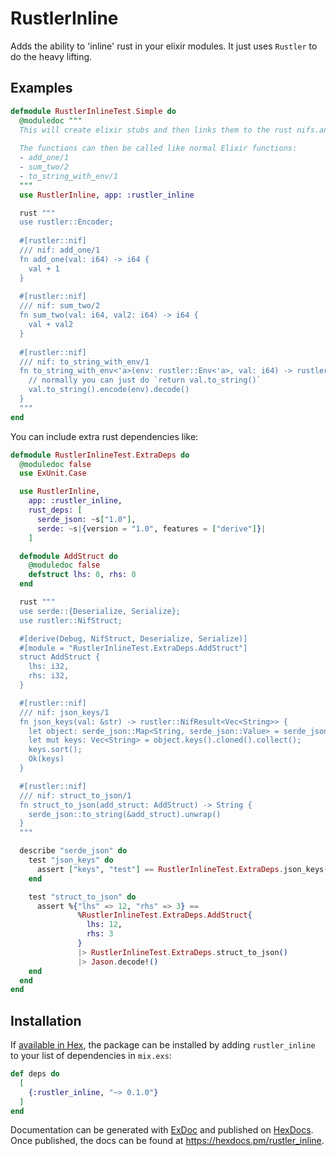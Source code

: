 # RustlerInline

Adds the ability to 'inline' rust in your elixir modules.
It just uses `Rustler` to do the heavy lifting.

## Examples

```elixir
defmodule RustlerInlineTest.Simple do
  @moduledoc """
  This will create elixir stubs and then links them to the rust nifs.any()
  
  The functions can then be called like normal Elixir functions:
  - add_one/1
  - sum_two/2
  - to_string_with_env/1
  """
  use RustlerInline, app: :rustler_inline

  rust """
  use rustler::Encoder;
  
  #[rustler::nif]
  /// nif: add_one/1
  fn add_one(val: i64) -> i64 {
    val + 1
  }
  
  #[rustler::nif]
  /// nif: sum_two/2
  fn sum_two(val: i64, val2: i64) -> i64 {
    val + val2
  }
  
  #[rustler::nif]
  /// nif: to_string_with_env/1
  fn to_string_with_env<'a>(env: rustler::Env<'a>, val: i64) -> rustler::NifResult<String> {
    // normally you can just do `return val.to_string()`
    val.to_string().encode(env).decode()
  }
  """
end

```

You can include extra rust dependencies like:

```elixir
defmodule RustlerInlineTest.ExtraDeps do
  @moduledoc false
  use ExUnit.Case

  use RustlerInline,
    app: :rustler_inline,
    rust_deps: [
      serde_json: ~s["1.0"],
      serde: ~s|{version = "1.0", features = ["derive"]}|
    ]

  defmodule AddStruct do
    @moduledoc false
    defstruct lhs: 0, rhs: 0
  end

  rust """
  use serde::{Deserialize, Serialize};
  use rustler::NifStruct;

  #[derive(Debug, NifStruct, Deserialize, Serialize)]
  #[module = "RustlerInlineTest.ExtraDeps.AddStruct"]
  struct AddStruct {
    lhs: i32,
    rhs: i32,
  }

  #[rustler::nif]
  /// nif: json_keys/1
  fn json_keys(val: &str) -> rustler::NifResult<Vec<String>> {
    let object: serde_json::Map<String, serde_json::Value> = serde_json::from_str(val).unwrap();
    let mut keys: Vec<String> = object.keys().cloned().collect();
    keys.sort();
    Ok(keys)
  }

  #[rustler::nif]
  /// nif: struct_to_json/1
  fn struct_to_json(add_struct: AddStruct) -> String {
    serde_json::to_string(&add_struct).unwrap()
  }
  """

  describe "serde_json" do
    test "json_keys" do
      assert ["keys", "test"] == RustlerInlineTest.ExtraDeps.json_keys(~s[{"test": 1, "keys": 2}])
    end

    test "struct_to_json" do
      assert %{"lhs" => 12, "rhs" => 3} ==
               %RustlerInlineTest.ExtraDeps.AddStruct{
                 lhs: 12,
                 rhs: 3
               }
               |> RustlerInlineTest.ExtraDeps.struct_to_json()
               |> Jason.decode!()
    end
  end
end

```

## Installation

If [available in Hex](https://hex.pm/docs/publish), the package can be installed
by adding `rustler_inline` to your list of dependencies in `mix.exs`:

```elixir
def deps do
  [
    {:rustler_inline, "~> 0.1.0"}
  ]
end
```

Documentation can be generated with [ExDoc](https://github.com/elixir-lang/ex_doc)
and published on [HexDocs](https://hexdocs.pm). Once published, the docs can
be found at <https://hexdocs.pm/rustler_inline>.

